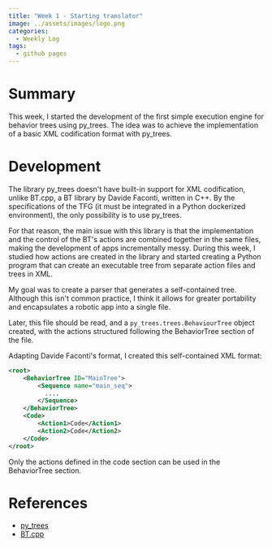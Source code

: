 ```yaml
---
title: "Week 1 - Starting translator"
image: ../assets/images/logo.png
categories:
  - Weekly Log
tags:
  - github pages
---
```


# Summary

This week, I started the development of the first simple execution engine for behavior trees using py_trees. The idea was to achieve the implementation of a basic XML codification format with py_trees. 

# Development 

The library py_trees doesn't have built-in support for XML codification, unlike BT.cpp, a BT library by Davide Faconti, written in C++. By the specifications of the TFG (it must be integrated in a Python dockerized environment), the only possibility is to use py_trees. 

For that reason, the main issue with this library is that the implementation and the control of the BT's actions are combined together in the same files, making the development of apps incrementally messy. During this week, I studied how actions are created in the library and started creating a Python program that can create an executable tree from separate action files and trees in XML.

My goal was to create a parser that generates a self-contained tree. Although this isn't common practice, I think it allows for greater portability and encapsulates a robotic app into a single file. 

Later, this file should be read, and a `py_trees.trees.BehaviourTree` object created, with the actions structured following the BehaviorTree section of the file. 

Adapting Davide Faconti's format, I created this self-contained XML format:

```xml
<root>
    <BehaviorTree ID="MainTree">
        <Sequence name="main_seq">
          ....
        </Sequence>
    </BehaviorTree>
    <Code>
        <Action1>Code</Action1>
        <Action2>Code</Action2>
    </Code>
</root>
```

Only the actions defined in the code section can be used in the BehaviorTree section. 

# References

* [py_trees](https://py-trees.readthedocs.io/en/devel/)
* [BT.cpp](https://www.behaviortree.dev/)



